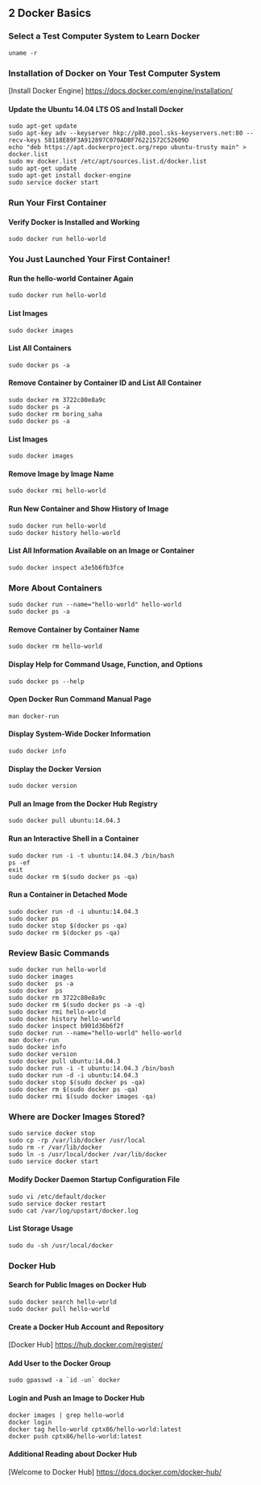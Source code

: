 ## 2   Docker Basics
### Select a Test Computer System to Learn Docker
```uname -r```
### Installation of Docker on Your Test Computer System
[Install Docker Engine] https://docs.docker.com/engine/installation/
#### Update the Ubuntu 14.04 LTS OS and Install Docker
```
sudo apt-get update
sudo apt-key adv --keyserver hkp://p80.pool.sks-keyservers.net:80 --recv-keys 58118E89F3A912897C070ADBF76221572C52609D
echo "deb https://apt.dockerproject.org/repo ubuntu-trusty main" > docker.list
sudo mv docker.list /etc/apt/sources.list.d/docker.list
sudo apt-get update
sudo apt-get install docker-engine
sudo service docker start
```
### Run Your First Container
#### Verify Docker is Installed and Working
```sudo docker run hello-world```
### You Just Launched Your First Container!
#### Run the hello-world Container Again
```sudo docker run hello-world```
#### List Images
```sudo docker images```
#### List All Containers
```sudo docker ps -a```
#### Remove Container by Container ID and List All Container
```
sudo docker rm 3722c80e8a9c
sudo docker ps -a
sudo docker rm boring_saha
sudo docker ps -a
```
#### List Images
```sudo docker images```
#### Remove Image by Image Name
```sudo docker rmi hello-world```
#### Run New Container and Show History of Image
```
sudo docker run hello-world
sudo docker history hello-world
```
#### List All Information Available on an Image or Container
```sudo docker inspect a3e5b6fb3fce```
### More About Containers
```
sudo docker run --name="hello-world" hello-world
sudo docker ps -a
```
#### Remove Container by Container Name
```sudo docker rm hello-world```
#### Display Help for Command Usage, Function, and Options
```sudo docker ps --help```
#### Open Docker Run Command Manual Page
```man docker-run```
#### Display System-Wide Docker Information
```sudo docker info```
#### Display the Docker Version
```sudo docker version```
#### Pull an Image from the Docker Hub Registry
```sudo docker pull ubuntu:14.04.3```
#### Run an Interactive Shell in a Container
```
sudo docker run -i -t ubuntu:14.04.3 /bin/bash
ps -ef
exit
sudo docker rm $(sudo docker ps -qa)
```
#### Run a Container in Detached Mode
```
sudo docker run -d -i ubuntu:14.04.3
sudo docker ps
sudo docker stop $(docker ps -qa)
sudo docker rm $(docker ps -qa)
```
### Review Basic Commands
```
sudo docker run hello-world
sudo docker images
sudo docker  ps -a
sudo docker  ps
sudo docker rm 3722c80e8a9c
sudo docker rm $(sudo docker ps -a -q)
sudo docker rmi hello-world
sudo docker history hello-world
sudo docker inspect b901d36b6f2f
sudo docker run --name="hello-world" hello-world
man docker-run
sudo docker info
sudo docker version
sudo docker pull ubuntu:14.04.3
sudo docker run -i -t ubuntu:14.04.3 /bin/bash
sudo docker run -d -i ubuntu:14.04.3
sudo docker stop $(sudo docker ps -qa)
sudo docker rm $(sudo docker ps -qa)
sudo docker rmi $(sudo docker images -qa)
```
### Where are Docker Images Stored?
```
sudo service docker stop
sudo cp -rp /var/lib/docker /usr/local
sudo rm -r /var/lib/docker
sudo ln -s /usr/local/docker /var/lib/docker
sudo service docker start
```
#### Modify Docker Daemon Startup Configuration File
```
sudo vi /etc/default/docker
sudo service docker restart
sudo cat /var/log/upstart/docker.log
```
#### List Storage Usage
```sudo du -sh /usr/local/docker```
### Docker Hub
#### Search for Public Images on Docker Hub
```
sudo docker search hello-world
sudo docker pull hello-world
```
#### Create a Docker Hub Account and Repository
[Docker Hub] https://hub.docker.com/register/
#### Add User to the Docker Group
```sudo gpasswd -a `id -un` docker```
#### Login and Push an Image to Docker Hub
```
docker images | grep hello-world
docker login
docker tag hello-world cptx86/hello-world:latest
docker push cptx86/hello-world:latest
```
#### Additional Reading about Docker Hub
[Welcome to Docker Hub] https://docs.docker.com/docker-hub/

